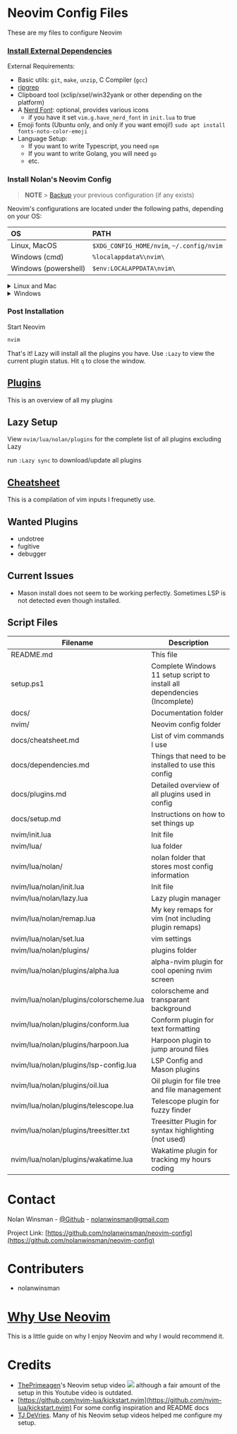 # Neovim Config Files

These are my files to configure Neovim

### [Install External Dependencies](docs/setup.md)

External Requirements:

- Basic utils: `git`, `make`, `unzip`, C Compiler (`gcc`)
- [ripgrep](https://github.com/BurntSushi/ripgrep#installation)
- Clipboard tool (xclip/xsel/win32yank or other depending on the platform)
- A [Nerd Font](https://www.nerdfonts.com/): optional, provides various icons
  - if you have it set `vim.g.have_nerd_font` in `init.lua` to true
- Emoji fonts (Ubuntu only, and only if you want emoji!) `sudo apt install fonts-noto-color-emoji`
- Language Setup:
  - If you want to write Typescript, you need `npm`
  - If you want to write Golang, you will need `go`
  - etc.

### Install Nolan's Neovim Config

> **NOTE** > [Backup](#FAQ) your previous configuration (if any exists)

Neovim's configurations are located under the following paths, depending on your OS:

| OS                   | PATH                                      |
| :------------------- | :---------------------------------------- |
| Linux, MacOS         | `$XDG_CONFIG_HOME/nvim`, `~/.config/nvim` |
| Windows (cmd)        | `%localappdata%\nvim\`                    |
| Windows (powershell) | `$env:LOCALAPPDATA\nvim\`                 |

<details><summary> Linux and Mac </summary>

```sh
git clone https://github.com/nolanwinsman/nolanw.nvim.git "${XDG_CONFIG_HOME:-$HOME/.config}"/nvim
```

</details>

<details><summary> Windows </summary>

If you're using `powershell`:

```
git clone https://github.com/nolanwinsman/nolanw.nvim.git "$env:LOCALAPPDATA\nvim"
```

If you're using `powershell.exe`

```
git clone https://github.com/nolanwinsman/nolanw.nvim.git "${env:LOCALAPPDATA}\nvim"
```

</details>

### Post Installation

Start Neovim

```sh
nvim
```

That's it! Lazy will install all the plugins you have. Use `:Lazy` to view
the current plugin status. Hit `q` to close the window.

## [Plugins](docs/plugins.md)

This is an overview of all my plugins

## Lazy Setup

View `nvim/lua/nolan/plugins` for the complete list of all plugins excluding Lazy

run `:Lazy sync` to download/update all plugins

## [Cheatsheet](docs/cheatsheet.md)

This is a compilation of vim inputs I frequnetly use.

## Wanted Plugins

- undotree
- fugitive
- debugger

## Current Issues

- Mason install does not seem to be working perfectly. Sometimes LSP is not detected even though installed.

## Script Files

| Filename                               | Description                                                               |
| -------------------------------------- | ------------------------------------------------------------------------- |
| README.md                              | This file                                                                 |
| setup.ps1                              | Complete Windows 11 setup script to install all dependencies (Incomplete) |
| docs/                                  | Documentation folder                                                      |
| nvim/                                  | Neovim config folder                                                      |
| docs/cheatsheet.md                     | List of vim commands I use                                                |
| docs/dependencies.md                   | Things that need to be installed to use this config                       |
| docs/plugins.md                        | Detailed overview of all plugins used in config                           |
| docs/setup.md                          | Instructions on how to set things up                                      |
| nvim/init.lua                          | Init file                                                                 |
| nvim/lua/                              | lua folder                                                                |
| nvim/lua/nolan/                        | nolan folder that stores most config information                          |
| nvim/lua/nolan/init.lua                | Init file                                                                 |
| nvim/lua/nolan/lazy.lua                | Lazy plugin manager                                                       |
| nvim/lua/nolan/remap.lua               | My key remaps for vim (not including plugin remaps)                       |
| nvim/lua/nolan/set.lua                 | vim settings                                                              |
| nvim/lua/nolan/plugins/                | plugins folder                                                            |
| nvim/lua/nolan/plugins/alpha.lua       | alpha-nvim plugin for cool opening nvim screen                            |
| nvim/lua/nolan/plugins/colorscheme.lua | colorscheme and transparant background                                    |
| nvim/lua/nolan/plugins/conform.lua     | Conform plugin for text formatting                                        |
| nvim/lua/nolan/plugins/harpoon.lua     | Harpoon plugin to jump around files                                       |
| nvim/lua/nolan/plugins/lsp-config.lua  | LSP Config and Mason plugins                                              |
| nvim/lua/nolan/plugins/oil.lua         | Oil plugin for file tree and file management                              |
| nvim/lua/nolan/plugins/telescope.lua   | Telescope plugin for fuzzy finder                                         |
| nvim/lua/nolan/plugins/treesitter.txt  | Treesitter Plugin for syntax highlighting (not used)                      |
| nvim/lua/nolan/plugins/wakatime.lua    | Wakatime plugin for tracking my hours coding                              |

# Contact

Nolan Winsman - [@Github](https://github.com/nolanwinsman) - nolanwinsman@gmail.com

Project Link: [https://github.com/nolanwinsman/neovim-config](https://github.com/nolanwinsman/neovim-config)

# Contributers

- nolanwinsman

# [Why Use Neovim](docs/why_nvim.md)

This is a little guide on why I enjoy Neovim and why I would recommend it.

# Credits

- [ThePrimeagen](https://www.youtube.com/@ThePrimeagen)'s Neovim setup video ![](https://www.youtube.com/watch?v=w7i4amO_zaE) although a fair amount of the setup in this Youtube video is outdated.
- [https://github.com/nvim-lua/kickstart.nvim](https://github.com/nvim-lua/kickstart.nvim) For some config inspiration and README docs
- [TJ DeVries](https://www.youtube.com/@teej_dv). Many of his Neovim setup videos helped me configure my setup.
